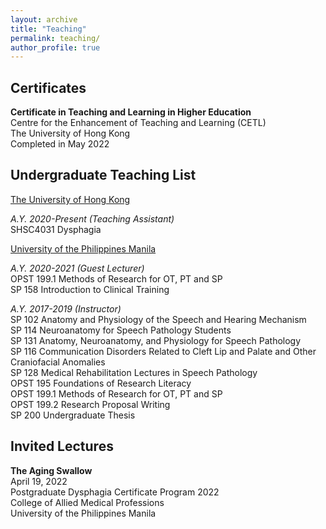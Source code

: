 ```yaml
---
layout: archive
title: "Teaching"
permalink: teaching/
author_profile: true
---
```

## Certificates

**Certificate in Teaching and Learning in Higher Education** <br>
Centre for the Enhancement of Teaching and Learning (CETL) <br>
The University of Hong Kong <br>
Completed in May 2022

## Undergraduate Teaching List

<u> The University of Hong Kong </u> <br>

<i> A.Y. 2020-Present (Teaching Assistant) </i> <br>
SHSC4031 Dysphagia

<u> University of the Philippines Manila </u> <br>

<i> A.Y. 2020-2021 (Guest Lecturer) </i> <br>
OPST 199.1 Methods of Research for OT, PT and SP <br>
SP 158 Introduction to Clinical Training <br>

<i> A.Y. 2017-2019 (Instructor) </i> <br>
SP 102 Anatomy and Physiology of the Speech and Hearing Mechanism <br>
SP 114 Neuroanatomy for Speech Pathology Students <br>
SP 131 Anatomy, Neuroanatomy, and Physiology for Speech Pathology <br>
SP 116 Communication Disorders Related to Cleft Lip and Palate and Other Craniofacial Anomalies <br>
SP 128 Medical Rehabilitation Lectures in Speech Pathology <br>
OPST 195 Foundations of Research Literacy <br>
OPST 199.1 Methods of Research for OT, PT and SP <br>
OPST 199.2 Research Proposal Writing <br>
SP 200 Undergraduate Thesis

## Invited Lectures

**The Aging Swallow** <br>
April 19, 2022 <br>
Postgraduate Dysphagia Certificate Program 2022 <br>
College of Allied Medical Professions <br>
University of the Philippines Manila <br>
